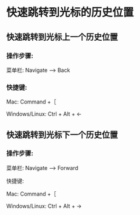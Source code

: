 # 快速跳转到光标的历史位置

## 快速跳转到光标上一个历史位置

### 操作步骤:

菜单栏: Navigate —&gt; Back

### 快捷键:

Mac: Command +［

Windows\/Linux: Ctrl + Alt + ←

## 快速跳转到光标下一个历史位置

### 操作步骤:

菜单栏: Navigate —&gt; Forward

快捷键:

Mac: Command +［

Windows\/Linux: Ctrl + Alt + →

